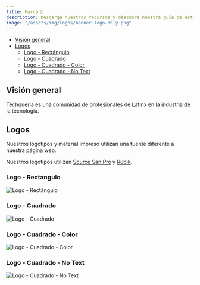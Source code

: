 ```yaml
---
title: Marca 🎨
description: Descarga nuestros recursos y descubre nuestra guía de estilo.
image: "/assets/img/logos/banner-logo-only.png"
---
```


- [Visión general](#visi%C3%B3n-general)
- [Logos](#logos)
  - [Logo - Rectángulo](#logo---rect%C3%A1ngulo)
  - [Logo - Cuadrado](#logo---cuadrado)
  - [Logo - Cuadrado - Color](#logo---cuadrado---color)
  - [Logo - Cuadrado - No Text](#logo---cuadrado---no-text)

## Visión general

Techqueria es una comunidad de profesionales de Latinx en la industria de la tecnología.

## Logos

Nuestros logotipos y material impreso utilizan una fuente diferente a nuestra página web.

Nuestros logotipos utilizan [Source San Pro](https://fonts.google.com/specimen/Source+Sans+Pro) y [Rubik](https://fonts.google.com/specimen/Rubik).

### Logo - Rectángulo

![Logo - Rectángulo](/assets/img/logos/logo-rectangle.png)

### Logo - Cuadrado

![Logo - Cuadrado](/assets/img/logos/logo-square.png)

### Logo - Cuadrado - Color

![Logo - Cuadrado - Color](/assets/img/logos/logo-square-color.png)

### Logo - Cuadrado - No Text

![Logo - Cuadrado - No Text](/assets/img/logos/logo-square-no-text.png)
